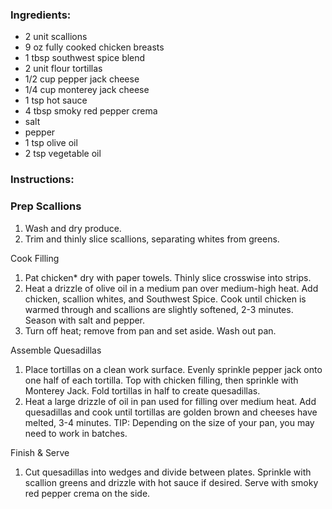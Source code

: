 ### Ingredients:
- 2 unit scallions
- 9 oz fully cooked chicken breasts
- 1 tbsp southwest spice blend
- 2 unit flour tortillas
- 1/2 cup pepper jack cheese
- 1/4 cup monterey jack cheese
- 1 tsp hot sauce
- 4 tbsp smoky red pepper crema
- salt
- pepper
- 1 tsp olive oil
- 2 tsp vegetable oil

### Instructions:
### Prep Scallions
1. Wash and dry produce.
2. Trim and thinly slice scallions, separating whites from greens.

Cook Filling
1. Pat chicken* dry with paper towels. Thinly slice crosswise into strips.
2. Heat a drizzle of olive oil in a medium pan over medium-high heat. Add chicken, scallion whites, and Southwest Spice. Cook until chicken is warmed through and scallions are slightly softened, 2-3 minutes. Season with salt and pepper.
3. Turn off heat; remove from pan and set aside. Wash out pan.

Assemble Quesadillas
1. Place tortillas on a clean work surface. Evenly sprinkle pepper jack onto one half of each tortilla. Top with chicken filling, then sprinkle with Monterey Jack. Fold tortillas in half to create quesadillas.
2. Heat a large drizzle of oil in pan used for filling over medium heat. Add quesadillas and cook until tortillas are golden brown and cheeses have melted, 3-4 minutes. TIP: Depending on the size of your pan, you may need to work in batches.

Finish & Serve
1. Cut quesadillas into wedges and divide between plates. Sprinkle with scallion greens and drizzle with hot sauce if desired. Serve with smoky red pepper crema on the side.
